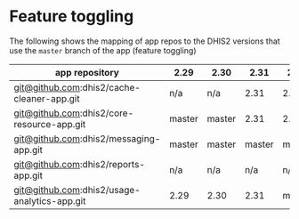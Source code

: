# Feature toggling

The following shows the mapping of app repos to the DHIS2 versions that use the `master` branch of the app (feature toggling)

|app repository|2.29|2.30|2.31|2.32|2.33|2.34|2.35|
|---|---|---|---|---|---|---|--|
|git@github.com:dhis2/cache-cleaner-app.git|n/a|n/a|2.31|2.32|2.33|2.34|master|
|git@github.com:dhis2/core-resource-app.git|master|master|2.31|2.32|master|DELETED|DELETED|
|git@github.com:dhis2/messaging-app.git|master|master|master|master|master|master|master|
|git@github.com:dhis2/reports-app.git|n/a|n/a|n/a|n/a|master|master|master|
|git@github.com:dhis2/usage-analytics-app.git|2.29|2.30|2.31|master|2.33|master|master|
